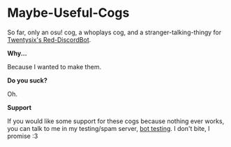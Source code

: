 # Maybe-Useful-Cogs
So far, only an osu! cog, a whoplays cog, and a stranger-talking-thingy for [Twentysix's Red-DiscordBot](https://github.com/Twentysix26/Red-DiscordBot).

**Why...** 

Because I wanted to make them.

**Do you suck?** 

Oh.

**Support** 

If you would like some support for these cogs because nothing ever works, you can talk to me in my testing/spam server, [bot testing](https://discord.gg/T5HHf7k). I don't bite, I promise :3
